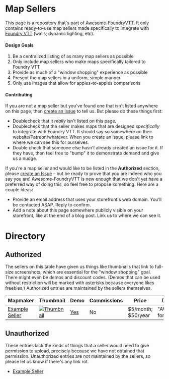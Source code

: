 # Map Sellers

This page is a repository that's part of [Awesome-FoundryVTT](https://github.com/SquareBottle/Awesome-FoundryVTT). It only contains ready-to-use map sellers made specifically to integrate with [Foundry VTT](https://foundryvtt.com/) (walls, dynamic lighting, etc).

#### Design Goals

1. Be a centralized listing of as many map sellers as possible
2. Only include map sellers who make maps specifically tailored to Foundry VTT
3. Provide as much of a "window shopping" experience as possible
4. Present the map sellers in a uniform, simple manner
5. Only use images that allow for apples-to-apples comparisons

#### Contributing

If you are not a map seller but you've found one that isn't listed anywhere on this page, then [create an Issue](https://github.com/SquareBottle/Awesome-FoundryVTT/issues) to tell us. But please do these things first:

- Doublecheck that it _really_ isn't listed on this page.
- Doublecheck that the seller makes maps that are designed _specifically_ to integrate with Foundry VTT. It should say so somewhere on their website/Patreon/whatever. When you create an issue, please link to where we can see this for ourselves.
- Double check that someone else hasn't already created an issue for it. If they have, then feel free to "bump" it to demonstrate demand and give us a nudge.

If you're a map seller and would like to be listed in the **Authorized** section, please [create an Issue](https://github.com/SquareBottle/Awesome-FoundryVTT/issues) – but be ready to prove that you are indeed who you say you are! Awesome-FoundryVTT is new enough that we don't yet have a preferred way of doing this, so feel free to propose something. Here are a couple ideas:

- Provide an email address that uses your storefront's web domain. You'll be contacted ASAP. Reply to confirm.
- Add a note about this page somewhere publicly visible on your storefront, like at the end of a blog post. Link us to where we can see it. 

# Directory

## Authorized

The sellers on this table have given us things like thumbnails that link to full-size screenshots, which are essential for the "window shopping" goal. There might even be demos and discount codes. (Demos that can be used without restriction will be marked with asterisks because everyone likes freebies.) Authorized entries are maintained by the sellers themselves.

| Mapmaker | Thumbnail | Demo | Commissions | Price | Discount |
| - | - | - | - | - | - |
| [Example Seller](https://google.com) | [![Thumbnail](https://dummyimage.com/250x200/d4d4d4/ffffff.png "Alt text")](https://dummyimage.com/1920x1280/d4d4d4/ffffff.png&text=Direct+link+to+full-size+screenshot) | [Yes](https://google.com) | No | $5/month; $50/year | "AWESOME" for 10% off |

## Unauthorized

These entries lack the kinds of things that a seller would need to give permission to upload, precisely because we have not obtained that permission. Unauthorized entries are not maintained by the sellers, so please let us know if there's any link rot.

- [Example Seller](https://google.com)
